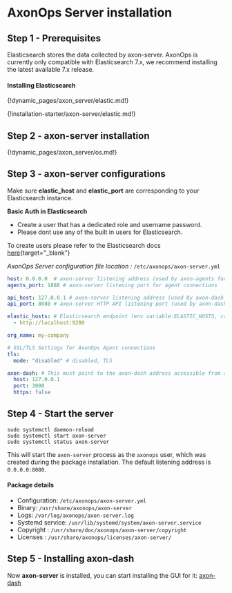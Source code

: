 # AxonOps Server installation

## Step 1 - Prerequisites

Elasticsearch stores the data collected by axon-server.
AxonOps is currently only compatible with Elasticsearch 7.x, we recommend installing the latest available 7.x release.

#### Installing Elasticsearch

{!dynamic_pages/axon_server/elastic.md!}

{!installation-starter/axon-server/elastic.md!}

## Step 2 - axon-server installation

{!dynamic_pages/axon_server/os.md!}

## Step 3 - axon-server configurations


Make sure **elastic_host** and **elastic_port** are corresponding to your Elasticsearch instance.

**Basic Auth in Elasticsearch** 

- Create a user that has a dedicated role and username password.
- Please dont use any of the built in users for Elasticsearch.

To create users please refer to the Elasticsearch docs [here](https://www.elastic.co/guide/en/elasticsearch/reference/current/setting-up-authentication.html){target="_blank"}


*AxonOps Server configuration file location :* `/etc/axonops/axon-server.yml`

``` yaml hl_lines="11 12"
host: 0.0.0.0  # axon-server listening address (used by axon-agents for connections) (env variable: AXONSERVER_HOST)
agents_port: 1888 # axon-server listening port for agent connections 

api_host: 127.0.0.1 # axon-server listening address (used by axon-dash for connections)
api_port: 8080 # axon-server HTTP API listening port (used by axon-dash) (AXONSERVER_PORT)

elastic_hosts: # Elasticsearch endpoint (env variable:ELASTIC_HOSTS, comma separated list)
  - http://localhost:9200

org_name: my-company

# SSL/TLS Settings for AxonOps Agent connections
tls:
  mode: "disabled" # disabled, TLS

axon-dash: # This must point to the axon-dash address accessible from axon-server
  host: 127.0.0.1
  port: 3000
  https: false
```

## Step 4 - Start the server

``` -
sudo systemctl daemon-reload
sudo systemctl start axon-server
sudo systemctl status axon-server
```

This will start the `axon-server` process as the `axonops` user, which was created during the package installation.  The default listening address is `0.0.0.0:8080`.

#### Package details

* Configuration: `/etc/axonops/axon-server.yml`
* Binary: `/usr/share/axonops/axon-server`
* Logs: `/var/log/axonops/axon-server.log` 
* Systemd service: `/usr/lib/systemd/system/axon-server.service`
* Copyright : `/usr/share/doc/axonops/axon-server/copyright`
* Licenses : `/usr/share/axonops/licenses/axon-server/`


## Step 5 - Installing axon-dash

Now **axon-server** is installed, you can start installing the GUI for it: [axon-dash](../axon-dash/install.md)